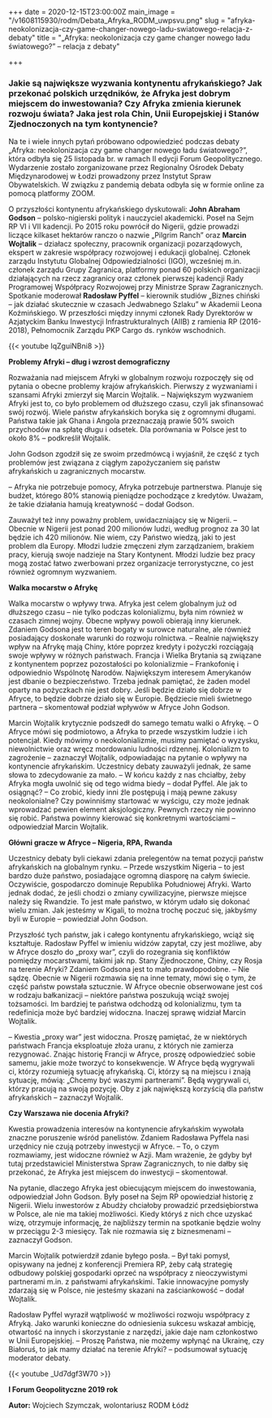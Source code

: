 +++
date = 2020-12-15T23:00:00Z
main_image = "/v1608115930/rodm/Debata_Afryka_RODM_uwpsvu.png"
slug = "afryka-neokolonizacja-czy-game-changer-nowego-ladu-swiatowego-relacja-z-debaty"
title = "„Afryka: neokolonizacja czy game changer nowego ładu światowego?” – relacja z debaty"

+++
### **Jakie są największe wyzwania kontynentu afrykańskiego? Jak przekonać polskich urzędników, że Afryka jest dobrym miejscem do inwestowania? Czy Afryka zmienia kierunek rozwoju świata? Jaka jest rola Chin, Unii Europejskiej i Stanów Zjednoczonych na tym kontynencie?**

Na te i wiele innych pytań próbowano odpowiedzieć podczas debaty „Afryka: neokolonizacja czy game changer nowego ładu światowego?”, która odbyła się 25 listopada br. w ramach II edycji Forum Geopolitycznego. Wydarzenie zostało zorganizowane przez Regionalny Ośrodek Debaty Międzynarodowej w Łodzi prowadzony przez Instytut Spraw Obywatelskich. W związku z pandemią debata odbyła się w formie online za pomocą platformy ZOOM.

O przyszłości kontynentu afrykańskiego dyskutowali: **John Abraham Godson** – polsko-nigierski polityk i nauczyciel akademicki. Poseł na Sejm RP VI i VII kadencji. Po 2015 roku powrócił do Nigerii, gdzie prowadzi liczące kilkaset hektarów ranczo o nazwie „Pilgrim Ranch” oraz **Marcin Wojtalik** – działacz społeczny, pracownik organizacji pozarządowych, ekspert w zakresie współpracy rozwojowej i edukacji globalnej. Członek zarządu Instytutu Globalnej Odpowiedzialności (IGO), wcześniej m.in. członek zarządu Grupy Zagranica, platformy ponad 60 polskich organizacji działających na rzecz zagranicy oraz członek pierwszej kadencji Rady Programowej Współpracy Rozwojowej przy Ministrze Spraw Zagranicznych. Spotkanie moderował **Radosław Pyffel** – kierownik studiów „Biznes chiński – jak działać skutecznie w czasach Jedwabnego Szlaku” w Akademii Leona Koźmińskiego. W przeszłości między innymi członek Rady Dyrektorów w Azjatyckim Banku Inwestycji Infrastrukturalnych (AIIB) z ramienia RP (2016-2018), Pełnomocnik Zarządu PKP Cargo ds. rynków wschodnich.

{{< youtube IqZguiNBni8 >}}

**Problemy Afryki – dług i wzrost demograficzny**

Rozważania nad miejscem Afryki w globalnym rozwoju rozpoczęły się od pytania o obecne problemy krajów afrykańskich. Pierwszy z wyzwaniami i szansami Afryki zmierzył się Marcin Wojtalik. – Największym wyzwaniem Afryki jest to, co było problemem od dłuższego czasu, czyli jak sfinansować swój rozwój. Wiele państw afrykańskich boryka się z ogromnymi długami. Państwa takie jak Ghana i Angola przeznaczają prawie 50% swoich przychodów na spłatę długu i odsetek. Dla porównania w Polsce jest to około 8% – podkreślił Wojtalik.

John Godson zgodził się ze swoim przedmówcą i wyjaśnił, że część z tych problemów jest związana z ciągłym zapożyczaniem się państw afrykańskich u zagranicznych mocarstw.

– Afryka nie potrzebuje pomocy, Afryka potrzebuje partnerstwa. Planuje się budżet, którego 80% stanowią pieniądze pochodzące z kredytów. Uważam, że takie działania hamują kreatywność – dodał Godson.

Zauważył też inny poważny problem, uwidaczniający się w Nigerii. – Obecnie w Nigerii jest ponad 200 milionów ludzi, według prognoz za 30 lat będzie ich 420 milionów. Nie wiem, czy Państwo wiedzą, jaki to jest problem dla Europy. Młodzi ludzie zmęczeni złym zarządzaniem, brakiem pracy, kierują swoje nadzieje na Stary Kontynent. Młodzi ludzie bez pracy mogą zostać łatwo zwerbowani przez organizacje terrorystyczne, co jest również ogromnym wyzwaniem.

**Walka mocarstw o Afrykę**

Walka mocarstw o wpływy trwa. Afryka jest celem globalnym już od dłuższego czasu – nie tylko podczas kolonializmu, była nim również w czasach zimnej wojny. Obecne wpływy powoli obierają inny kierunek. Zdaniem Godsona jest to teren bogaty w surowce naturalne, ale również posiadający doskonałe warunki do rozwoju rolnictwa. – Realnie największy wpływ na Afrykę mają Chiny, które poprzez kredyty i pożyczki rozciągają swoje wpływy w różnych państwach. Francja i Wielka Brytania są związane z kontynentem poprzez pozostałości po kolonializmie – Frankofonię i odpowiednio Wspólnotę Narodów. Największym interesem Amerykanów jest dbanie o bezpieczeństwo. Trzeba jednak pamiętać, że żaden model oparty na pożyczkach nie jest dobry. Jeśli będzie działo się dobrze w Afryce, to będzie dobrze działo się w Europie. Będziecie mieli świetnego partnera – skomentował podział wpływów w Afryce John Godson.

Marcin Wojtalik krytycznie podszedł do samego tematu walki o Afrykę. – O Afryce mówi się podmiotowo, a Afryka to przede wszystkim ludzie i ich potencjał. Kiedy mówimy o neokolonializmie, musimy pamiętać o wyzysku, niewolnictwie oraz wręcz mordowaniu ludności rdzennej. Kolonializm to zagrożenie – zaznaczył Wojtalik, odpowiadając na pytanie o wpływy na kontynencie afrykańskim. Uczestnicy debaty zauważyli jednak, że same słowa to zdecydowanie za mało. – W końcu każdy z nas chciałby, żeby Afryka mogła uwolnić się od tego widma biedy – dodał Pyffel. Ale jak to osiągnąć? – Co zrobić, kiedy inni źle postępują i mają pewne zakusy neokolonialne? Czy powinniśmy startować w wyścigu, czy może jednak wprowadzać pewien element aksjologiczny. Pewnych rzeczy nie powinno się robić. Państwa powinny kierować się konkretnymi wartościami – odpowiedział Marcin Wojtalik.

**Główni gracze w Afryce – Nigeria, RPA, Rwanda**

Uczestnicy debaty byli ciekawi zdania prelegentów na temat pozycji państw afrykańskich na globalnym rynku. – Przede wszystkim Nigeria – to jest bardzo duże państwo, posiadające ogromną diasporę na całym świecie. Oczywiście, gospodarczo dominuje Republika Południowej Afryki. Warto jednak dodać, że jeśli chodzi o zmiany cywilizacyjne, pierwsze miejsce należy się Rwandzie. To jest małe państwo, w którym udało się dokonać wielu zmian. Jak jesteśmy w Kigali, to można trochę poczuć się, jakbyśmy byli w Europie – powiedział John Godson.

Przyszłość tych państw, jak i całego kontynentu afrykańskiego, wciąż się kształtuje. Radosław Pyffel w imieniu widzów zapytał, czy jest możliwe, aby w Afryce doszło do „proxy war”, czyli do rozegrania się konfliktów pomiędzy mocarstwami, takimi jak np. Stany Zjednoczone, Chiny, czy Rosja na terenie Afryki? Zdaniem Godsona jest to mało prawdopodobne. – Nie sądzę. Obecnie w Nigerii rozmawia się na inne tematy, mówi się o tym, że część państw powstała sztucznie. W Afryce obecnie obserwowane jest coś w rodzaju bałkanizacji – niektóre państwa poszukują wciąż swojej tożsamości. Im bardziej te państwa odchodzą od kolonializmu, tym ta redefinicja może być bardziej widoczna. Inaczej sprawę widział Marcin Wojtalik.

– Kwestia „proxy war” jest widoczna. Proszę pamiętać, że w niektórych państwach Francja eksploatuje złoża uranu, z których nie zamierza rezygnować. Znając historię Francji w Afryce, proszę odpowiedzieć sobie samemu, jakie może tworzyć to konsekwencje. W Afryce będą wygrywali ci, którzy rozumieją sytuację afrykańską. Ci, którzy są na miejscu i znają sytuację, mówią: „Chcemy być waszymi partnerami”. Będą wygrywali ci, którzy pracują na swoją pozycję. Oby z jak największą korzyścią dla państw afrykańskich – zaznaczył Wojtalik.

**Czy Warszawa nie docenia Afryki?**

Kwestia prowadzenia interesów na kontynencie afrykańskim wywołała znaczne poruszenie wśród panelistów. Zdaniem Radosława Pyffela nasi urzędnicy nie czują potrzeby inwestycji w Afryce. – To, o czym rozmawiamy, jest widoczne również w Azji. Mam wrażenie, że gdyby był tutaj przedstawiciel Ministerstwa Spraw Zagranicznych, to nie dałby się przekonać, że Afryka jest miejscem do inwestycji – skomentował.

Na pytanie, dlaczego Afryka jest obiecującym miejscem do inwestowania, odpowiedział John Godson. Były poseł na Sejm RP opowiedział historię z Nigerii. Wielu inwestorów z Abudży chciałoby prowadzić przedsiębiorstwa w Polsce, ale nie ma takiej możliwości. Kiedy któryś z nich chce uzyskać wizę, otrzymuje informację, że najbliższy termin na spotkanie będzie wolny w przeciągu 2-3 miesięcy. Tak nie rozmawia się z biznesmenami – zaznaczył Godson.

Marcin Wojtalik potwierdził zdanie byłego posła. – Był taki pomysł, opisywany na jednej z konferencji Premiera RP, żeby całą strategię odbudowy polskiej gospodarki oprzeć na współpracy z nieoczywistymi partnerami m.in. z państwami afrykańskimi. Takie innowacyjne pomysły zdarzają się w Polsce, nie jesteśmy skazani na zaściankowość – dodał Wojtalik.

Radosław Pyffel wyraził wątpliwość w możliwości rozwoju współpracy z Afryką. Jako warunki konieczne do odniesienia sukcesu wskazał ambicję, otwartość na innych i skorzystanie z narzędzi, jakie daje nam członkostwo w Unii Europejskiej. – Proszę Państwa, nie możemy wpłynąć na Ukrainę, czy Białoruś, to jak mamy działać na terenie Afryki? – podsumował sytuację moderator debaty.

{{< youtube _Ud7dgf3W70 >}}

**I Forum Geopolityczne 2019 rok**

**Autor:** Wojciech Szymczak, wolontariusz RODM Łódź